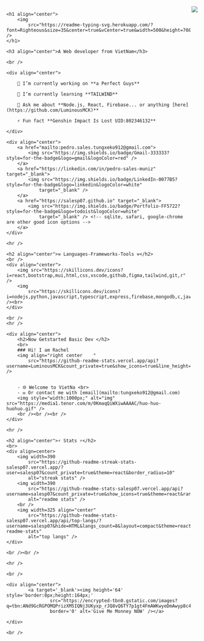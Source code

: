 <img align="right" src="https://visitor-badge.laobi.icu/badge?page_id=salesp07.salesp07" />
    
    <h1 align="center">
        <img
            src="https://readme-typing-svg.herokuapp.com/?font=Righteous&size=35&center=true&vCenter=true&width=500&height=70&duration=4000&lines=Hi+There!+👋;+I'm+Luminous!;" />
    </h1>
    
    <h3 align="center">A Web developer from VietNam</h3>
    
    <br />
    
    <div align="center">
    
        🔭 I’m currently working on **a Perfect Guys**
    
        🌱 I’m currently learning **TAILWIND**
    
        💬 Ask me about **Node.js, React, Firebase... or anything [here](https://github.com/LuminousMCK)**
    
        ⚡ Fun fact **Genshin Impact Is Lost UID:802346132**
    
    </div>
    
    <div align="center">
        <a href="mailto:pedro.sales.tungxeko912@gmail.com">
            <img src="https://img.shields.io/badge/Gmail-333333?style=for-the-badge&logo=gmail&logoColor=red" />
        </a>
        <a href="https://linkedin.com/in/pedro-sales-muniz" target="_blank">
            <img src="https://img.shields.io/badge/LinkedIn-0077B5?style=for-the-badge&logo=linkedin&logoColor=white"
                target="_blank" />
        </a>
        <a href="https://salesp07.github.io" target="_blank">
            <img src="https://img.shields.io/badge/Portfolio-FF5722?style=for-the-badge&logo=todoist&logoColor=white"
                target="_blank" /> <!-- sqlite, safari, google-chrome are other good icon options -->
        </a>
    </div>
    
    <hr />
    
    <h2 align="center">⚒️ Languages-Frameworks-Tools ⚒️</h2>
    <br />
    <div align="center">
        <img src="https://skillicons.dev/icons?i=react,bootstrap,mui,html,css,vscode,github,figma,tailwind,git,r" />
        <img
            src="https://skillicons.dev/icons?i=nodejs,python,javascript,typescript,express,firebase,mongodb,c,java,nextjs,mysql,flask" /><br>
    </div>
    
    <br />
    <hr />
    
    <div align="center">
        <h2>Now Getstarted Basic Dev </h2>
        <br>
        ### Hi! I am Rachel
        <img align="right center    "
            src="https://github-readme-stats.vercel.app/api?username=LuminousMCK&count_private=true&show_icons=true&line_height=25" />
    
    
        - 🌐 Welcome to VietNa <br>
        - ✉ Or contact me with [email](mailto:tungxeko912@gmail.com)
        <img style="width:1000px;" alt="img" src="https://media1.tenor.com/m/0KmaqQiWXiwAAAAC/huo-huo-huohuo.gif" />
        <br /><br /><br />
    </div>
    
    <hr />
    
    <h2 align="center">⚡ Stats ⚡</h2>
    <br>
    <div align=center>
        <img width=390
            src="https://github-readme-streak-stats-salesp07.vercel.app/?user=salesp07&count_private=true&theme=react&border_radius=10"
            alt="streak stats" />
        <img width=390
            src="https://github-readme-stats-salesp07.vercel.app/api?username=salesp07&count_private=true&show_icons=true&theme=react&rank_icon=github&border_radius=10"
            alt="readme stats" />
        <br />
        <img width=325 align="center"
            src="https://github-readme-stats-salesp07.vercel.app/api/top-langs/?username=salesp07&hide=HTML&langs_count=8&layout=compact&theme=react&border_radius=10&size_weight=0.5&count_weight=0.5&exclude_repo=github-readme-stats"
            alt="top langs" />
    </div>
    
    <br /><br />
    
    <hr />
    
    <br />
    
    <div align="center">
            <a target='_blank'><img height='64' style='border:0px;height:164px;'
                    src="https://encrypted-tbn0.gstatic.com/images?q=tbn:ANd9GcRGPOMQPrizXM5IQNj3UKyxp_rJQ8vQ6TY7p1gt4FmAWKwyeDmAwyp8c4ybXX2EOn6KFQU&usqp=CAU"
                    border='0' alt='Give Me Monney NOW' /></a>
        
    </div>
    
    <br />
